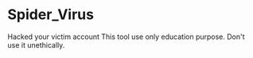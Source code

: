 # Spider_Virus 
Hacked your victim account
This tool use only education purpose. Don't use it unethically.
